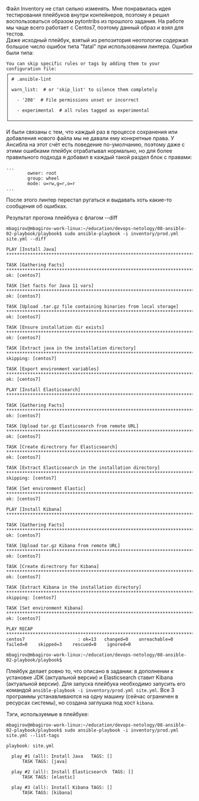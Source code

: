 Файл Inventory не стал сильно изменять. Мне понравилась идея тестирования плейбуков внутри контейнеров, поэтому я решил воспользоваться образом pytontribs из прошлого задания. На работе мы чаще всего работает с Centos7, поэтому данный образ и взял для тестов.  
Даже исходный плейбук, взятый из репозитория неотологии содержал большое число ошибок типа "fatal" при использовании линтера. Ошибки были типа:
```shell
You can skip specific rules or tags by adding them to your configuration file:                                                                                     
┌───────────────────────────────────────────────────────────────────────────────────────────────────────────────────────────────────────────────────────────────┐
│ # .ansible-lint                                                                                                                                               │ 
│ warn_list:  # or 'skip_list' to silence them completely                                                                                                       │ 
│   - '208'  # File permissions unset or incorrect                                                                                                              │ 
│   - experimental  # all rules tagged as experimental                                                                                                          │ 
└───────────────────────────────────────────────────────────────────────────────────────────────────────────────────────────────────────────────────────────────┘
```
И были связаны с тем, что каждый раз в процессе сохранения или добавления нового файла мы не давали ему конкретные права. У Ансибла на этот счёт есть поведение по-умолчанию, поэтому даже с этими ошибками плейбук отрабатывал нормально, но для более правильного подхода я добавил в каждый такой раздел блок с правами:
```shell
...
        owner: root
        group: wheel
        mode: u=rw,g=r,o=r
...
```
После этого линтер перестал ругаться и выдавать хоть какие-то сообщения об ошибках.  

Результат прогона плейбука с флагом --diff
```shell
mbagirov@mbagirov-work-linux:~/education/devops-netology/08-ansible-02-playbook/playbook$ sudo ansible-playbook -i inventory/prod.yml site.yml --diff

PLAY [Install Java] ***************************************************************************************************************************************************

TASK [Gathering Facts] ************************************************************************************************************************************************
ok: [centos7]

TASK [Set facts for Java 11 vars] *************************************************************************************************************************************
ok: [centos7]

TASK [Upload .tar.gz file containing binaries from local storage] *****************************************************************************************************
ok: [centos7]

TASK [Ensure installation dir exists] *********************************************************************************************************************************
ok: [centos7]

TASK [Extract java in the installation directory] *********************************************************************************************************************
skipping: [centos7]

TASK [Export environment variables] ***********************************************************************************************************************************
ok: [centos7]

PLAY [Install Elasticsearch] ******************************************************************************************************************************************

TASK [Gathering Facts] ************************************************************************************************************************************************
ok: [centos7]

TASK [Upload tar.gz Elasticsearch from remote URL] ********************************************************************************************************************
ok: [centos7]

TASK [Create directrory for Elasticsearch] ****************************************************************************************************************************
ok: [centos7]

TASK [Extract Elasticsearch in the installation directory] ************************************************************************************************************
skipping: [centos7]

TASK [Set environment Elastic] ****************************************************************************************************************************************
ok: [centos7]

PLAY [Install Kibana] *************************************************************************************************************************************************

TASK [Gathering Facts] ************************************************************************************************************************************************
ok: [centos7]

TASK [Upload tar.gz Kibana from remote URL] ***************************************************************************************************************************
ok: [centos7]

TASK [Create directrory for Kibana] ***********************************************************************************************************************************
ok: [centos7]

TASK [Extract Kibana in the installation directory] *******************************************************************************************************************
skipping: [centos7]

TASK [Set environment Kibana] *****************************************************************************************************************************************
ok: [centos7]

PLAY RECAP ************************************************************************************************************************************************************
centos7                    : ok=13   changed=0    unreachable=0    failed=0    skipped=3    rescued=0    ignored=0   

mbagirov@mbagirov-work-linux:~/education/devops-netology/08-ansible-02-playbook/playbook$ 
```
Плейбук делает ровно то, что описано в задании: в дополнении к установке JDK (актуальной версии) и Elasticsearch ставит Kibanа (актуальной версии). Для запуска плейбука необходимо запусить его командой ``ansible-playbook -i inventory/prod.yml site.yml``. Все 3 программы устанавливаются на одну машину (сейчас ограничен в ресурсах системы), но создана заглушка под хост ``kibana``.

Тэги, используемые в плейбуке:  
```
mbagirov@mbagirov-work-linux:~/education/devops-netology/08-ansible-02-playbook/playbook$ sudo ansible-playbook -i inventory/prod.yml site.yml --list-tags

playbook: site.yml

  play #1 (all): Install Java   TAGS: []
      TASK TAGS: [java]

  play #2 (all): Install Elasticsearch  TAGS: []
      TASK TAGS: [elastic]

  play #3 (all): Install Kibana TAGS: []
      TASK TAGS: [kibana]
```
